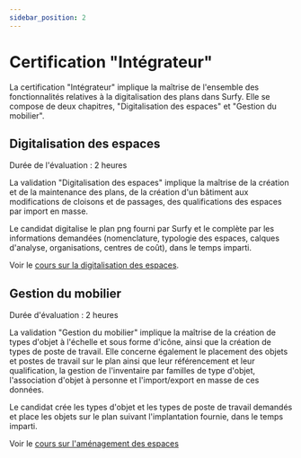 ```yaml
---
sidebar_position: 2
---
```


# Certification "Intégrateur"

La certification "Intégrateur" implique la maîtrise de l'ensemble des fonctionnalités relatives à la digitalisation des plans dans Surfy. Elle se compose de deux chapitres, "Digitalisation des espaces" et "Gestion du mobilier".

## Digitalisation des espaces

Durée de l'évaluation : 2 heures

La validation "Digitalisation des espaces" implique la maîtrise de la création et de la maintenance des plans, de la création d'un bâtiment aux modifications de cloisons et de passages, des qualifications des espaces par import en masse.

Le candidat digitalise le plan png fourni par Surfy et le complète par les informations demandées (nomenclature, typologie des espaces, calques d'analyse, organisations, centres de coût), dans le temps imparti.

Voir le [cours sur la digitalisation des espaces](/docs/courses/digitalize/digicourse#digitaliser-un-bâtiment).


## Gestion du mobilier

Durée d'évaluation : 2 heures

La validation "Gestion du mobilier" implique la maîtrise de la création de types d'objet à l'échelle et sous forme d'icône, ainsi que la création de types de poste de travail. Elle concerne également le placement des objets et postes de travail sur le plan ainsi que leur référencement et leur qualification, la gestion de l'inventaire par familles de type d'objet, l'association d'objet à personne et l'import/export en masse de ces données.

Le candidat crée les types d'objet et les types de poste de travail demandés et place les objets sur le plan suivant l'implantation fournie, dans le temps imparti.

Voir le [cours sur l'aménagement des espaces](/docs/courses/digitalize/digicourse#aménager-les-espaces)



